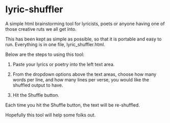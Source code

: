 lyric-shuffler
==============

A simple html brainstorming tool for lyricists, poets or anyone having one of those creative ruts we all get into.

This has been kept as simple as possible, so that it is portable and easy to run. Everything is in one file, lyric_shuffler.html.

Below are the steps to using this tool:

1. Paste your lyrics or poetry into the left text area.

2. From the dropdown options above the text areas, choose how many words per line, and how many lines per verse, you would like the shuffled output to have.

3. Hit the Shuffle button.

Each time you hit the Shuffle button, the text will be re-shuffled.

Hopefully this tool will help some folks out.
